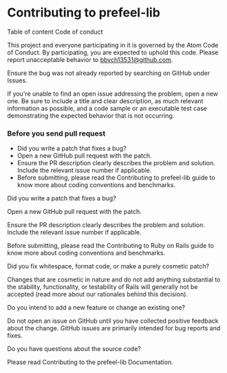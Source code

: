 # Contributing to prefeel-lib

Table of content
Code of conduct

 This project and everyone participating in it is governed by the Atom Code of Conduct. By participating, you are expected to uphold this code. Please report unacceptable behavior to bbvch13531@github.com.

 Ensure the bug was not already reported by searching on GitHub under Issues.

 If you're unable to find an open issue addressing the problem, open a new one. Be sure to include a title and clear description, as much relevant information as possible, and a code sample or an executable test case demonstrating the expected behavior that is not occurring.

### Before you send pull request
- Did you write a patch that fixes a bug?
- Open a new GitHub pull request with the patch.
- Ensure the PR description clearly describes the problem and solution. Include the relevant issue number if applicable.
- Before submitting, please read the Contributing to prefeel-lib guide to know more about coding conventions and benchmarks.


Did you write a patch that fixes a bug?

Open a new GitHub pull request with the patch.

Ensure the PR description clearly describes the problem and solution. Include the relevant issue number if applicable.

Before submitting, please read the Contributing to Ruby on Rails guide to know more about coding conventions and benchmarks.

Did you fix whitespace, format code, or make a purely cosmetic patch?

Changes that are cosmetic in nature and do not add anything substantial to the stability, functionality, or testability of Rails will generally not be accepted (read more about our rationales behind this decision).

Do you intend to add a new feature or change an existing one?

Do not open an issue on GitHub until you have collected positive feedback about the change. GitHub issues are primarily intended for bug reports and fixes.

Do you have questions about the source code?

Please read Contributing to the prefeel-lib Documentation.

